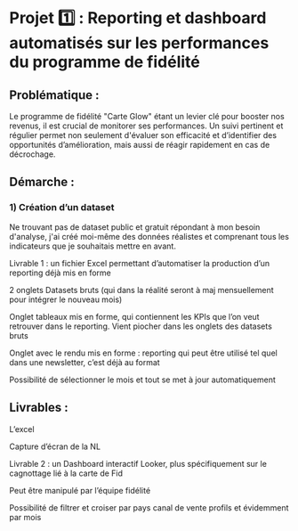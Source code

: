 # Projet 1️⃣ : Reporting et dashboard automatisés sur les performances du programme de fidélité

## Problématique :

Le programme de fidélité "Carte Glow" étant un levier clé pour booster nos revenus, il est crucial de monitorer ses performances. Un suivi pertinent et régulier permet non seulement d'évaluer son efficacité et d’identifier des opportunités d’amélioration, mais aussi de réagir rapidement en cas de décrochage.


## Démarche :

### 1) Création d’un dataset

Ne trouvant pas de dataset public et gratuit répondant à mon besoin d'analyse, j'ai créé moi-même des données réalistes et comprenant tous les indicateurs que je souhaitais mettre en avant.



Livrable 1 : un fichier Excel permettant d’automatiser la production d’un reporting déjà mis en forme 



2 onglets Datasets bruts (qui dans la réalité seront à maj mensuellement pour intégrer le nouveau mois)



Onglet tableaux mis en forme, qui contiennent les KPIs que l’on veut retrouver dans le reporting. Vient piocher dans les onglets des datasets bruts 



Onglet avec le rendu mis en forme : reporting qui peut être utilisé tel quel dans une newsletter, c’est déjà au format 

Possibilité de sélectionner le mois et tout se met à jour automatiquement 



## Livrables :

L’excel 

Capture d’écran de la NL



Livrable 2 : un Dashboard interactif Looker, plus spécifiquement sur le cagnottage lié à la carte de Fid

Peut être manipulé par l’équipe fidélité 



Possibilité de filtrer et croiser par pays canal de vente profils et évidemment par mois
